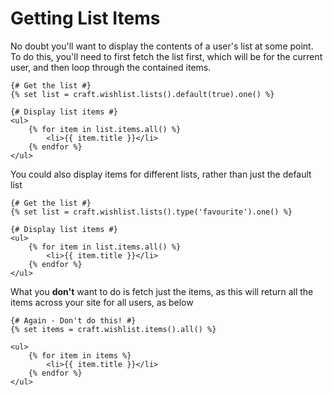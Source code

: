 # Getting List Items

No doubt you'll want to display the contents of a user's list at some point. To do this, you'll need to first fetch the list first, which will be for the current user, and then loop through the contained items.

```twig
{# Get the list #}
{% set list = craft.wishlist.lists().default(true).one() %}

{# Display list items #}
<ul>
    {% for item in list.items.all() %}
        <li>{{ item.title }}</li>
    {% endfor %}
</ul>
```

You could also display items for different lists, rather than just the default list

```twig
{# Get the list #}
{% set list = craft.wishlist.lists().type('favourite').one() %}

{# Display list items #}
<ul>
    {% for item in list.items.all() %}
        <li>{{ item.title }}</li>
    {% endfor %}
</ul>
```

What you **don't** want to do is fetch just the items, as this will return all the items across your site for all users, as below

```twig
{# Again - Don't do this! #}
{% set items = craft.wishlist.items().all() %}

<ul>
    {% for item in items %}
        <li>{{ item.title }}</li>
    {% endfor %}
</ul>
```